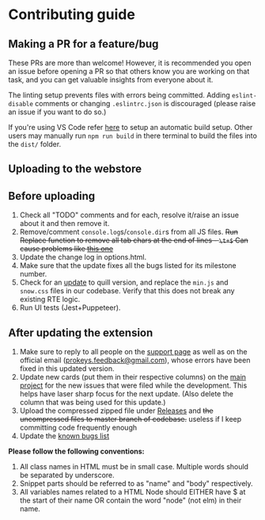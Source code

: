 # Contributing guide

## Making a PR for a feature/bug

These PRs are more than welcome! However, it is recommended you open an issue before opening a PR so that others know you are working on that task, and you can get valuable insights from everyone about it.

The linting setup prevents files with errors being committed. Adding `eslint-disable` comments or changing `.eslintrc.json` is discouraged (please raise an issue if you want to do so.) 

If you're using VS Code refer [here](https://stackoverflow.com/a/56554313) to setup an automatic build setup. Other users may manually run `npm run build` in there terminal to build the files into the `dist/` folder.

## Uploading to the webstore

## **Before uploading**  

1. Check all "TODO" comments and for each, resolve it/raise an issue about it and then remove it.  
2. Remove/comment `console.log`s/`console.dir`s from all JS files. <s>Run Replace function to remove all tab chars at the end of lines - `\t+$` Can cause problems like [this one](https://github.com/GaurangTandon/ProKeys/commit/3ece14b5aa09c08cd283a1cc1d736ceb178fa3f3)</s>  
3. Update the change log in options.html.
4. Make sure that the update fixes all the bugs listed for its milestone number.  
5. Check for an [update](http://quilljs.com/docs/download/) to quill version, and replace the `min.js` and `snow.css` files in our codebase. Verify that this does not break any existing RTE logic.
6. Run UI tests (Jest+Puppeteer).

## **After updating the extension**

1. Make sure to reply to all people on the [support page](https://chrome.google.com/webstore/detail/prokeys/ekfnbpgmmeahnnlpjibofkobpdkifapn/support) as well as on the official email (prokeys.feedback@gmail.com), whose errors have been fixed in this updated version.  
2. Update new cards (put them in their respective columns) on the [main project](https://github.com/GaurangTandon/ProKeys/projects/1) for the new issues that were filed while the development. This helps have laser sharp focus for the next update. (Also delete the column that was being used for this update.)  
3. Upload the compressed zipped file under [Releases](https://github.com/GaurangTandon/ProKeys/releases) and <s>the uncompressed files to master branch of codebase.</s> useless if I keep committing code frequently enough  
4. Update the [known bugs list](https://docs.google.com/document/d/1_MHKm1jtpJCWgksfbUdufExRFlF81S-IuTz1Czu7gOI/edit)

**Please follow the following conventions:**

1. All class names in HTML must be in small case. Multiple words should be separated by underscore.
2. Snippet parts should be referred to as "name" and "body" respectively.
3. All variables names related to a HTML Node should EITHER have $ at the start of their name OR contain the word "node" (not elm) in their name.
